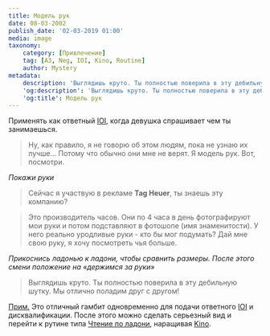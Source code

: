 ```yaml
---
title: Модель рук
date: 08-03-2002
publish_date: '02-03-2019 01:00'
media: image
taxonomy:
    category: [Привлечение]
    tag: [A3, Neg, IOI, Kino, Routine]
    author: Mystery
metadata:
    description: 'Выглядишь круто. Ты полностью поверила в эту дебильную шутку. Мы отлично поладим друг с другом!'
    'og:description': 'Выглядишь круто. Ты полностью поверила в эту дебильную шутку. Мы отлично поладим друг с другом!'
    'og:title': Модель рук
---
```


Применять как ответный [IOI](/taxonomy?name=tag&val=IOI), когда девушка спрашивает чем ты занимаешься.

> Ну, как правило, я не говорю об этом людям, пока не узнаю их лучше... Потому что обычно они мне не верят. Я модель рук. Вот, посмотри.

_Покажи руки_

> Сейчас я участвую в рекламе **Tag Heuer**, ты знаешь эту компанию?

> Это производитель часов. Они по 4 часа в день фотографируют мои руки и потом подставляют в фотошопе (имя знаменитости). У него реально уродливые руки - кто бы мог подумать? Дай мне свою руку, я хочу посмотреть чья больше.

_Прикоснись ладонью к ладони, чтобы сравнить размеры. После этого смени положение на «держимся за руки»_

> Выглядишь круто. Ты полностью поверила в эту дебильную шутку. Мы отлично поладим друг с другом!

[Прим.](/authors/dmitry-yakushev "Dmitry Yakushev") Это отличный гамбит одновременно для подачи ответного [IOI](/taxonomy?name=tag&val=IOI) и дисквалификации. После этого можно сделать серьезный вид и перейти к рутине типа [Чтение по ладони](/gambits/a2-46), наращивая [Kino](/taxonomy?name=tag&val=Kino).